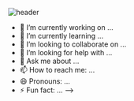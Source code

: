 ![header](https://capsule-render.vercel.app/api?type=waving&color=0:FFF42B,100:37F33D&height=300&section=header&text=capsule%20render&fontSize=90)


- 🔭 I’m currently working on ...
- 🌱 I’m currently learning ...
- 👯 I’m looking to collaborate on ...
- 🤔 I’m looking for help with ...
- 💬 Ask me about ...
- 📫 How to reach me: ...
- 😄 Pronouns: ...
- ⚡ Fun fact: ...
-->

